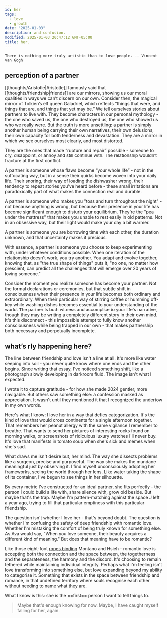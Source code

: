 ```yaml
---
id: her
tags:
  - love
  - growth
date: "2025-01-03"
description: and confusion.
modified: 2025-01-03 20:47:12 GMT-05:00
title: her.
---
```


```quotes
There is nothing more truly artistic than to love people. -– Vincent van Gogh
```

## perception of a partner

[[thoughts/Aristotle|Aristotle]] famously said that [[thoughts/friendship|friends]] are our mirrors, showing us our moral qualities in ways we can’t discern on our own. Consider then, the magical mirror of Tolkien’s elf queen Galadriel, which reflects “things that were, and things that are, and things that yet may be.” We tell ourselves stories about partners to live with. They become characters in our personal mythology - the one who saved us, the one who destroyed us, the one who showed us who we really were. But the truth is more unsettling: a partner is simply another human being carrying their own narratives, their own delusions, their own capacity for both tenderness and devastation. They are a mirror in which we see ourselves most clearly, and most distorted.

They are the ones that made “rupture and repair” possible - someone to cry, disappoint, or annoy and still continue with. The relationship wouldn’t fracture at the first conflict.

A partner is someone whose flaws become “your whole life” - not in the suffocating way, but in a sense their quirks become woven into your daily life. Their snoring, their way of loading the dishwasher wrong, their tendency to repeat stories you've heard before - these small irritations are paradoxically part of what makes the connection real and durable.

A partner is someone who makes you "toss and turn throughout the night" - not because anything is wrong, but because their presence in your life has become significant enough to disturb your equilibrium. They're the "pea under the mattress" that makes you unable to rest easily in old patterns. Not in an obsessive way, but their light would make your day a bit warmer.

A partner is someone you are borrowing time with each other, the duration unknown, and that uncertainty makes it precious.

With essence, a partner is someone you choose to keep experimenting with, under whatever conditions possible. When one iteration of the relationship doesn't work, you try another. You adapt and evolve together, knowing that, as "the true shape of things" puts it, "no one, no matter how prescient, can predict all the challenges that will emerge over 20 years of loving someone."

Consider the moment you realize someone has become your partner. Not the formal declarations or ceremonies, but that subtle shift in consciousness when their presence in your life becomes both ordinary and extraordinary. When their particular way of stirring coffee or humming off-key while washing dishes becomes essential to your understanding of the world. The partner is both witness and accomplice to your life's narrative, though they may be writing a completely different story in their own mind. It's this disconnect - this impossible attempt to fully know another consciousness while being trapped in our own - that makes partnership both necessary and perpetually incomplete.
## what’s rly happening here?

The line between friendship and love isn't a line at all. It's more like water seeping into soil - you never quite know where one ends and the other begins. Since writing that essay, I've noticed something shift, like a photograph slowly developing in darkroom fluid. The image isn't what I expected.

I wrote it to capture gratitude - for how she made 2024 gentler, more navigable. But others saw something else: a confession masked as appreciation. It wasn't until they mentioned it that I recognized the undertow in my own words.

Here's what I know: I love her in a way that defies categorization. It's the kind of love that would cross continents for a single afternoon together. That remembers her peanut allergy with the same vigilance I remember to breathe. That wants to send her pictures of interesting rocks found on morning walks, or screenshots of ridiculous luxury watches I'll never buy. It's love that manifests in tomato soup when she's sick and memes when she's sad.

What draws me isn't desire but, her mind. The way she dissects problems like a surgeon, precise and purposeful. The way she makes the mundane meaningful just by observing it. I find myself unconsciously adopting her frameworks, seeing the world through her lens. Like water taking the shape of its container, I've begun to see things in her silhouette.

By every metric I've constructed for an ideal partner, she fits perfectly - the person I could build a life with, share silence with, grow old beside. But maybe that's the trap. Maybe I'm pattern-matching against the space J left a year ago, trying to fill that particular emptiness with this particular friendship.

The question isn't whether I love her - that's beyond doubt. The question is whether I'm confusing the safety of deep friendship with romantic love. Whether I'm mistaking the comfort of being truly known for something else. As Ava would say, "When you love someone, their beauty acquires a different kind of meaning." But does that meaning have to be romantic?

Like those eight-foot [ropes binding](https://www.startingfromnix.com/p/modern-friendship) Montano and Hsieh - romantic love is accepting both the connection and the space between, the togetherness and the separateness, the harmony and the discord. It's choosing to remain tethered while maintaining individual integrity.
Perhaps what I'm feeling isn't love transforming into something else, but love expanding beyond my ability to categorise it. Something that exists in the space between friendship and romance, in that undefined territory where souls recognise each other without needing to name what they are.

What I know is this: she is the ==first== person I want to tell things to.

> Maybe that's enough knowing for now. Maybe, I have caught myself falling for her, again.
